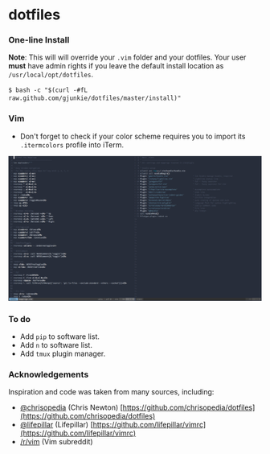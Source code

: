 # dotfiles

### One-line Install
**Note**: This will will override your `.vim` folder and your dotfiles. Your user **must** have admin rights if you leave the default install location as `/usr/local/opt/dotfiles`.
```
$ bash -c "$(curl -#fL raw.github.com/gjunkie/dotfiles/master/install)"
```

### Vim
- Don't forget to check if your color scheme requires you to import its `.itermcolors` profile into iTerm.

![vim theme](https://raw.githubusercontent.com/gjunkie/dotfiles/master/images/vim_theme2.png)

### To do
- Add `pip` to software list.
- Add `n` to software list.
- Add `tmux` plugin manager.

### Acknowledgements 
Inspiration and code was taken from many sources, including:
- [@chrisopedia](https://github.com/chrisopedia/) (Chris Newton) [https://github.com/chrisopedia/dotfiles](https://github.com/chrisopedia/dotfiles)
- [@lifepillar](https://github.com/lifepillar/) (Lifepillar) [https://github.com/lifepillar/vimrc](https://github.com/lifepillar/vimrc)
- [/r/vim](https://www.reddit.com/r/vim/) (Vim subreddit)
